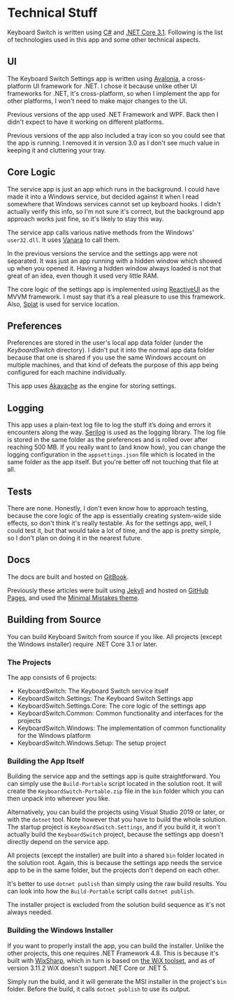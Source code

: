 # Technical Stuff

Keyboard Switch is written using [C#](https://github.com/dotnet/csharplang) and [.NET Core 3.1](https://github.com/dotnet/core). Following is the list of technologies used in this app and some other technical aspects.

## UI

The Keyboard Switch Settings app is written using [Avalonia](https://avaloniaui.net), a cross-platform UI framework for .NET. I chose it because unlike other UI frameworks for .NET, it's cross-platform, so when I implement the app for other platforms, I won't need to make major changes to the UI.

Previous versions of the app used .NET Framework and WPF. Back then I didn't expect to have it working on different platforms.

Previous versions of the app also included a tray icon so you could see that the app is running. I removed it in version 3.0 as I don't see much value in keeping it and cluttering your tray.

## Core Logic

The service app is just an app which runs in the background. I could have made it into a Windows service, but decided against it when I read somewhere that Windows services cannot set up keyboard hooks. I didn't actually verify this info, so I'm not sure it's correct, but the background app approach works just fine, so it's likely to stay this way.

The service app calls various native methods from the Windows' `user32.dll`. It uses [Vanara](https://github.com/dahall/Vanara) to call them.

In the previous versions the service and the settings app were not separated. It was just an app running with a hidden window which showed up when you opened it. Having a hidden window always loaded is not that great of an idea, even though it used very little RAM.

The core logic of the settings app is implemented using [ReactiveUI](https://www.reactiveui.net) as the MVVM framework. I must say that it’s a real pleasure to use this framework. Also, [Splat](https://github.com/reactiveui/splat) is used for service location.

## Preferences

Preferences are stored in the user's local app data folder (under the _KeyboardSwitch_ directory). I didn't put it into the normal app data folder because that one is shared if you use the same Windows account on multiple machines, and that kind of defeats the purpose of this app being configured for each machine individually.

This app uses [Akavache](https://github.com/reactiveui/Akavache) as the engine for storing settings.

## Logging

This app uses a plain-text log file to log the stuff it’s doing and errors it encounters along the way. [Serilog](https://serilog.net) is used as the logging library. The log file is stored in the same folder as the preferences and is rolled over after reaching 500 MB. If you really want to (and know how), you can change the logging configuration in the `appsettings.json` file which is located in the same folder as the app itself. But you're better off not touching that file at all.

## Tests

There are none. Honestly, I don't even know how to approach testing, because the core logic of the app is essentially creating system-wide side effects, so don't think it's really testable. As for the settings app, well, I could test it, but that would take a lot of time, and the app is pretty simple, so I don't plan on doing it in the nearest future.

## Docs

The docs are built and hosted on [GitBook](https://www.gitbook.com).

Previously these articles were built using [Jekyll](https://jekyllrb.com) and hosted on [GitHub Pages](https://pages.github.com), and used the [Minimal Mistakes theme](https://mmistakes.github.io/minimal-mistakes).

## Building from Source

You can build Keyboard Switch from source if you like. All projects (except the Windows installer) require .NET Core 3.1 or later.

### The Projects

The app consists of 6 projects:

* KeyboardSwitch: The Keyboard Switch service itself
* KeyboardSwitch.Settings: The Keyboard Switch Settings app
* KeyboardSwitch.Settings.Core: The core logic of the settings app
* KeyboardSwitch.Common: Common functionality and interfaces for the projects
* KeyboardSwitch.Windows: The implementation of common functionality for the Windows platform
* KeyboardSwitch.Windows.Setup: The setup project

### Building the App Itself

Building the service app and the settings app is quite straightforward. You can simply use the `Build-Portable` script located in the solution root. It will create the `KeyboardSwitch-Portable.zip` file in the `bin` folder which you can then unpack into wherever you like.

Alternatively, you can build the projects using Visual Studio 2019 or later, or with the `dotnet` tool. Note however that you have to build the whole solution. The startup project is `KeyboardSwitch.Settings`, and if you build it, it won't actually build the `KeyboardSwitch` project, because the settings app doesn't directly depend on the service app.

All projects (except the installer) are built into a shared `bin` folder located in the solution root. Again, this is because the settings app needs the service app to be in the same folder, but the projects don't depend on each other.

It's better to use `dotnet publish` than simply using the raw build results. You can look into how the `Build-Portable` script calls `dotnet publish`.

The installer project is excluded from the solution build sequence as it's not always needed.

### Building the Windows Installer

If you want to properly install the app, you can build the installer. Unlike the other projects, this one requires .NET Framework 4.8. This is because it's built with [WixSharp](https://github.com/oleg-shilo/wixsharp), which in turn is based on [the WiX toolset](https://wixtoolset.org), and as of version 3.11.2 WiX doesn't support .NET Core or .NET 5.

Simply run the build, and it will generate the MSI installer in the project's `bin` folder. Before the build, it calls `dotnet publish` to use its output.
